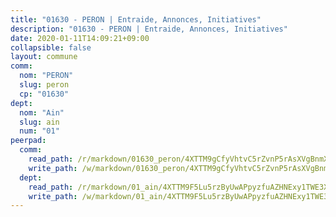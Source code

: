 ```yaml
---
title: "01630 - PERON | Entraide, Annonces, Initiatives"
description: "01630 - PERON | Entraide, Annonces, Initiatives"
date: 2020-01-11T14:09:21+09:00
collapsible: false
layout: commune
comm:
  nom: "PERON"
  slug: peron
  cp: "01630"
dept:
  nom: "Ain"
  slug: ain
  num: "01"
peerpad:
  comm:
    read_path: /r/markdown/01630_peron/4XTTM9gCfyVhtvC5rZvnP5rAsXVgBnmXGLUf1ozexSiStcEvx
    write_path: /w/markdown/01630_peron/4XTTM9gCfyVhtvC5rZvnP5rAsXVgBnmXGLUf1ozexSiStcEvx-K3TgUJY7azoLGjsz9vqm7fjy5mojpeST3HmoPHttDxBp6BdUZwm2SGB5BwSm4Uc6eJ9SZnpZyoxY2L6Pc7NhPEkJK6WaHfdNbiqMSR5Qaaf5rfih4ZkiPLvR9fcDRaGdRh4Ddtap
  dept:
    read_path: /r/markdown/01_ain/4XTTM9F5Lu5rzByUwAPpyzfuAZHNExy1TWE3X3wiTrPFfiAJr
    write_path: /w/markdown/01_ain/4XTTM9F5Lu5rzByUwAPpyzfuAZHNExy1TWE3X3wiTrPFfiAJr-K3TgUnxzeFoJA4CB58vXNvKXURJneTNZHUsypAQGicGiZu7AS2sPbjspGpj7s3MmMv58YhkLaSUMQMHaiKAfoMv6wF36Urxbqqh8MmnXpnKkbVhnAishABEkMRAiyAt8GGJ1Jer2
---
```


